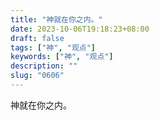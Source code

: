 ```yaml
---
title: "神就在你之内。"
date: 2023-10-06T19:18:23+08:00
draft: false
tags: ["神", "观点"]
keywords: ["神", "观点"]
description: ""
slug: "0606"
---
```


神就在你之内。
